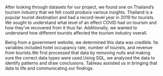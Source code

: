 After looking through datasets for our project, we found one on Thailand’s tourism industry that we felt could produce various insights. Thailand is a popular tourist destination and had a record-level year in 2019 for tourists. We sought to understand what level of an effect COVID had on tourism and how they’ve recovered from it thus far. Additionally, we wanted to understand how different tourists affected the tourism industry overall.

Being from a government website, we determined this data was credible. Its variables included hotel occupancy rate, number of tourists, and revenue from tourists.We first processed that data by removing nulls and making sure the correct data types were used.Using SQL, we analyzed the data to identify patterns and draw conclusions. Tableau assisted us in bringing that data to life and communicating our findings. 
